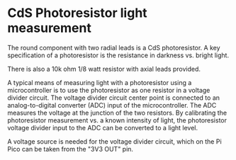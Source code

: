 # CdS Photoresistor light measurement

The round component with two radial leads is a CdS photoresistor.
A key specification of a photoresistor is the resistance in darkness vs. bright light.

There is also a 10k ohm 1/8 watt resistor with axial leads provided.

A typical means of measuring light with a photoresistor using a microcontroller is to use the photoresistor as one resistor in a voltage divider circuit.
The voltage divider circuit center point is connected to an analog-to-digital converter (ADC) input of the microcontroller.
The ADC measures the voltage at the junction of the two resistors.
By calibrating the photoresistor measurement vs. a known intensity of light, the photoresistor voltage divider input to the ADC can be converted to a light level.

A voltage source is needed for the voltage divider circuit, which on the Pi Pico can be taken from the "3V3 OUT" pin.
